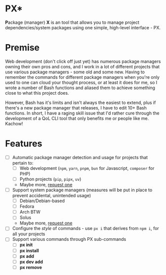 # PX*
**P**ackage (manager) **X** is an tool that allows you to manage project dependencies/system packages using one simple, high-level interface - PX.

# Premise
Web development (don't click off just yet) has numerous package managers owning their own pros and cons, and I work in a lot of different projects that use various package managers - some old and some new. Having to remember the commands for different package managers when you're only used to one can cloud your thought process, or at least it does for me, so I wrote a number of Bash functions and aliased them to achieve something close to what this project does.

However, Bash has it's limits and isn't always the easiest to extend, plus if there's a new package manager that releases, I have to edit 10+ Bash functions. In short, I have a raging skill issue that I'd rather cure through the development of a QoL CLI tool that only benefits me or people like me. Kachow!

# Features
- [ ] Automatic package manager detection and usage for projects that pertain to:
    - [ ] Web development (`npm`, `yarn`, `pnpm`, `bun` for Javascript, `composer` for PHP)
    - [ ] Python projects (`pip`, `pipx`, `uv`)
    - Maybe more, [request one](https://github.com/cyrus01337/px/issues/new)
- [ ] Support system package managers (measures will be put in place to prevent accidental, unintended usage)
    - [ ] Debian/Debian-based
    - [ ] Fedora
    - [ ] Arch BTW
    - [ ] Solus
    - Maybe more, [request one](https://github.com/cyrus01337/px/issues/new)
- [ ] Configure the *style* of commands - use `px i` that derives from `npm i`, for all your projects
- [ ] Support various commands through PX sub-commands
    - [ ] **px init**
    - [ ] **px install**
    - [ ] **px add**
    - [ ] **px dev add**
    - [ ] **px remove**
